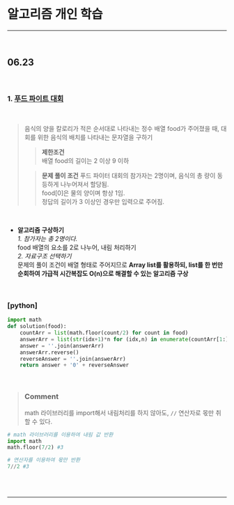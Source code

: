 # 알고리즘 개인 학습

---

<br>

## 06.23

<br>

### 1. [**푸드 파이트 대회**](https://school.programmers.co.kr/learn/courses/30/lessons/134240)

<br>

> 음식의 양을 칼로리가 적은 순서대로 나타내는 정수 배열 food가 주어졌을 때, 대회를 위한 음식의 배치를 나타내는 문자열을 구하기
>
> > **제한조건**  
> > 배열 food의 길이는 2 이상 9 이하
>
> > **문제 풀이 조건**
> > 푸드 파이터 대회의 참가자는 2명이며, 음식의 총 량이 동등하게 나누어져서 할당됨.  
> > food[0]은 물의 양이며 항상 1임.  
> > 정답의 길이가 3 이상인 경우만 입력으로 주어짐.

<br>

- **알고리즘 구상하기**  
  _1. 참가자는 총 2명이다._  
  food 배열의 요소를 2로 나누어, 내림 처리하기  
  _2. 자료구조 선택하기_  
  문제의 풀이 조건이 배열 형태로 주어지므로 **Array list를 활용하되, list를 한 번만 순회하여 가급적 시간복잡도 O(n)으로 해결할 수 있는 알고리즘 구상**

<br>

### [python]

```Python
import math
def solution(food):
    countArr = list(math.floor(count/2) for count in food)
    answerArr = list(str(idx+1)*n for (idx,n) in enumerate(countArr[1:]))
    answer = ''.join(answerArr)
    answerArr.reverse()
    reverseAnswer = ''.join(answerArr)
    return answer + '0' + reverseAnswer

```

<br>

> ### **Comment**
>
> math 라이브러리를 import해서 내림처리를 하지 않아도, `//` 연산자로 몫만 취할 수 있다.

```Python
# math 라이브러리를 이용하여 내림 값 반환
import math
math.floor(7/2) #3

# 연산자를 이용하여 몫만 반환
7//2 #3
```

<br>
<br>

---
